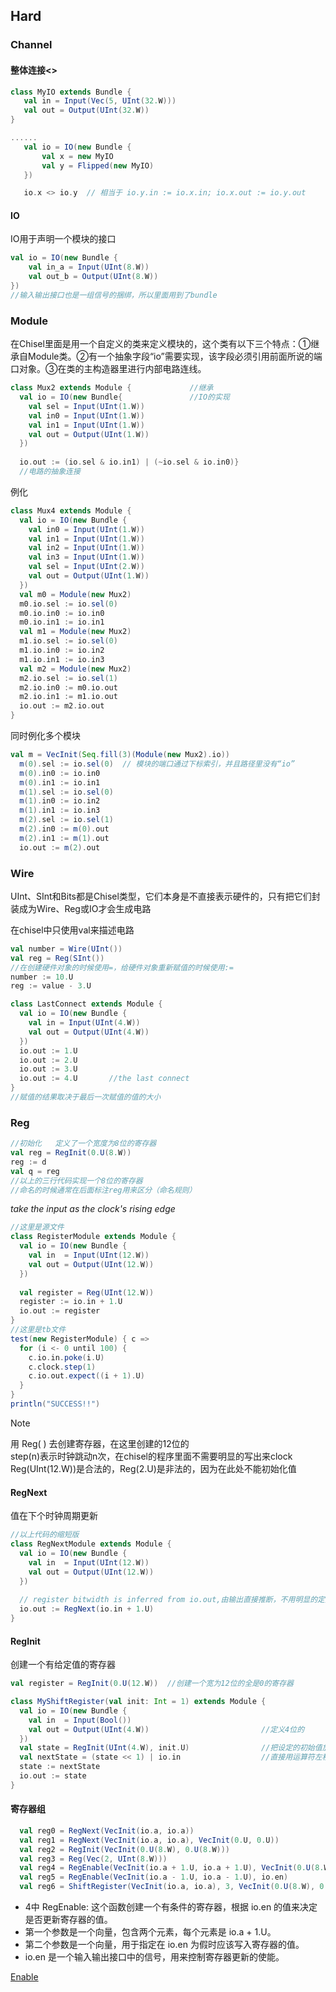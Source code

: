 ## Hard
### Channel
#### 整体连接<>
```scala
class MyIO extends Bundle {
   val in = Input(Vec(5, UInt(32.W)))
   val out = Output(UInt(32.W))
}

......
   val io = IO(new Bundle {
       val x = new MyIO       
       val y = Flipped(new MyIO)
   })

   io.x <> io.y  // 相当于 io.y.in := io.x.in; io.x.out := io.y.out 
   ```
#### IO
IO用于声明一个模块的接口
```scala
val io = IO(new Bundle {
    val in_a = Input(UInt(8.W))
    val out_b = Output(UInt(8.W))
})
//输入输出接口也是一组信号的捆绑，所以里面用到了bundle
```

### Module

在Chisel里面是用一个自定义的类来定义模块的，这个类有以下三个特点：①继承自Module类。②有一个抽象字段“io”需要实现，该字段必须引用前面所说的端口对象。③在类的主构造器里进行内部电路连线。

```scala
class Mux2 extends Module {             //继承
  val io = IO(new Bundle{               //IO的实现
    val sel = Input(UInt(1.W))
    val in0 = Input(UInt(1.W))
    val in1 = Input(UInt(1.W))
    val out = Output(UInt(1.W))
  })
 
  io.out := (io.sel & io.in1) | (~io.sel & io.in0)}
  //电路的抽象连接
```
例化
```scala
class Mux4 extends Module {
  val io = IO(new Bundle {
    val in0 = Input(UInt(1.W))
    val in1 = Input(UInt(1.W))
    val in2 = Input(UInt(1.W))
    val in3 = Input(UInt(1.W))
    val sel = Input(UInt(2.W))
    val out = Output(UInt(1.W))
  })
  val m0 = Module(new Mux2)
  m0.io.sel := io.sel(0)
  m0.io.in0 := io.in0
  m0.io.in1 := io.in1
  val m1 = Module(new Mux2)
  m1.io.sel := io.sel(0)
  m1.io.in0 := io.in2
  m1.io.in1 := io.in3
  val m2 = Module(new Mux2)
  m2.io.sel := io.sel(1)
  m2.io.in0 := m0.io.out
  m2.io.in1 := m1.io.out
  io.out := m2.io.out
}
```
同时例化多个模块
```scala
val m = VecInit(Seq.fill(3)(Module(new Mux2).io)) 
  m(0).sel := io.sel(0)  // 模块的端口通过下标索引，并且路径里没有“io”
  m(0).in0 := io.in0
  m(0).in1 := io.in1
  m(1).sel := io.sel(0)
  m(1).in0 := io.in2
  m(1).in1 := io.in3
  m(2).sel := io.sel(1)
  m(2).in0 := m(0).out
  m(2).in1 := m(1).out
  io.out := m(2).out
```

### Wire
UInt、SInt和Bits都是Chisel类型，它们本身是不直接表示硬件的，只有把它们封装成为Wire、Reg或IO才会生成电路     
  
在chisel中只使用val来描述电路
```scala
val number = Wire(UInt())
val reg = Reg(SInt())
//在创建硬件对象的时候使用=，给硬件对象重新赋值的时候使用:=
number := 10.U
reg := value - 3.U
```

```scala
class LastConnect extends Module {
  val io = IO(new Bundle {
    val in = Input(UInt(4.W))
    val out = Output(UInt(4.W))
  })
  io.out := 1.U
  io.out := 2.U
  io.out := 3.U
  io.out := 4.U       //the last connect
}
//赋值的结果取决于最后一次赋值的值的大小
```

### Reg
```scala
//初始化   定义了一个宽度为8位的寄存器
val reg = RegInit(0.U(8.W))
reg := d
val q = reg
//以上的三行代码实现一个8位的寄存器
//命名的时候通常在后面标注reg用来区分（命名规则）
```
*take the input as the clock's rising edge*

```scala
//这里是源文件
class RegisterModule extends Module {
  val io = IO(new Bundle {
    val in  = Input(UInt(12.W))
    val out = Output(UInt(12.W))
  })
  
  val register = Reg(UInt(12.W))
  register := io.in + 1.U
  io.out := register
}
//这里是tb文件
test(new RegisterModule) { c =>
  for (i <- 0 until 100) {
    c.io.in.poke(i.U)
    c.clock.step(1)
    c.io.out.expect((i + 1).U)
  }
}
println("SUCCESS!!")
```

> [!NOTE]
> 用 Reg( ) 去创建寄存器，在这里创建的12位的  
> step(n)表示时钟跳动n次，在chisel的程序里面不需要明显的写出来clock  
> Reg(UInt(12.W))是合法的，Reg(2.U)是非法的，因为在此处不能初始化值

#### RegNext
值在下个时钟周期更新
```scala
//以上代码的缩短版
class RegNextModule extends Module {
  val io = IO(new Bundle {
    val in  = Input(UInt(12.W))
    val out = Output(UInt(12.W))
  })
  
  // register bitwidth is inferred from io.out,由输出直接推断，不用明显的定义Reg
  io.out := RegNext(io.in + 1.U)
}
```

#### RegInit

创建一个有给定值的寄存器

```scala
val register = RegInit(0.U(12.W))  //创建一个宽为12位的全是0的寄存器
```

```scala
class MyShiftRegister(val init: Int = 1) extends Module {
  val io = IO(new Bundle {
    val in  = Input(Bool())
    val out = Output(UInt(4.W))                         //定义4位的
  })													
  val state = RegInit(UInt(4.W), init.U)                //把设定的初始值放在类定义的参数中
  val nextState = (state << 1) | io.in					//直接用运算符左移一位,或上in,就是新的状态了
  state := nextState
  io.out := state 
}
```
#### 寄存器组
```scala
  val reg0 = RegNext(VecInit(io.a, io.a))
  val reg1 = RegNext(VecInit(io.a, io.a), VecInit(0.U, 0.U))
  val reg2 = RegInit(VecInit(0.U(8.W), 0.U(8.W)))
  val reg3 = Reg(Vec(2, UInt(8.W)))
  val reg4 = RegEnable(VecInit(io.a + 1.U, io.a + 1.U), VecInit(0.U(8.W), 0.U(8.W)), io.en)
  val reg5 = RegEnable(VecInit(io.a - 1.U, io.a - 1.U), io.en)
  val reg6 = ShiftRegister(VecInit(io.a, io.a), 3, VecInit(0.U(8.W), 0.U(8.W)), io.en)

```

- 4中 RegEnable: 这个函数创建一个有条件的寄存器，根据 io.en 的值来决定是否更新寄存器的值。
- 第一个参数是一个向量，包含两个元素，每个元素是 io.a + 1.U。
- 第二个参数是一个向量，用于指定在 io.en 为假时应该写入寄存器的值。
- io.en 是一个输入输出接口中的信号，用来控制寄存器更新的使能。  

[Enable](https://zhuanlan.zhihu.com/p/594022828)